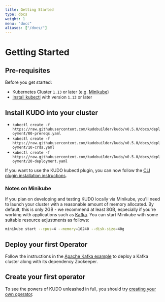 ```yaml
---
title: Getting Started
type: docs
weight: 1
menu: "docs"
aliases: ["/docs/"]
---
```


# Getting Started

## Pre-requisites

Before you get started:

- Kubernetes Cluster `1.13` or later (e.g. [Minikube](https://kubernetes.io/docs/tasks/tools/install-minikube/))
- [Install kubectl](https://kubernetes.io/docs/tasks/tools/install-kubectl/) with version `1.13` or later

## Install KUDO into your cluster

- `kubectl create -f https://raw.githubusercontent.com/kudobuilder/kudo/v0.5.0/docs/deployment/00-prereqs.yaml`
- `kubectl create -f https://raw.githubusercontent.com/kudobuilder/kudo/v0.5.0/docs/deployment/10-crds.yaml`
- `kubectl create -f https://raw.githubusercontent.com/kudobuilder/kudo/v0.5.0/docs/deployment/20-deployment.yaml`

If you want to use the KUDO kubectl plugin, you can now follow the [CLI plugin installation instructions](https://kudo.dev/docs/cli/).

### Notes on Minikube

If you plan on developing and testing KUDO locally via Minikube, you'll need to launch your cluster with a reasonable amount of memory allocated. By default, this is only 2GB - we recommend at least 8GB, especially if you're working with applications such as [Kafka](/docs/examples/apache-kafka/). You can start Minikube with some suitable resource adjustments as follows:

```bash
minikube start --cpus=4 --memory=10240 --disk-size=40g
```

## Deploy your first Operator

Follow the instructions in the [Apache Kafka example](/docs/examples/apache-kafka/) to deploy a Kafka cluster along with its dependency Zookeeper.

## Create your first operator

To see the powers of KUDO unleashed in full, you should try [creating your own operator](/docs/developing-operators). 
